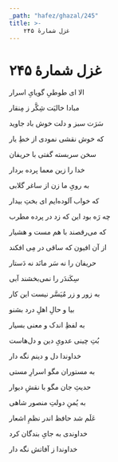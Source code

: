 ```yaml
---
_path: "hafez/ghazal/245"
title: >-
    غزل شمارهٔ ۲۴۵
---
```

# غزل شمارهٔ ۲۴۵

<div class="b" id="bn1"><div class="m1"><p>الا ای طوطیِ گویایِ اسرار</p></div>
<div class="m2"><p>مبادا خالیَت شِکَّر ز مِنقار</p></div></div>
<div class="b" id="bn2"><div class="m1"><p>سَرَت سبز و دلت خوش باد جاوید</p></div>
<div class="m2"><p>که خوش نقشی نمودی از خطِ یار</p></div></div>
<div class="b" id="bn3"><div class="m1"><p>سخن سربسته گفتی با حریفان</p></div>
<div class="m2"><p>خدا را زین معما پرده بردار</p></div></div>
<div class="b" id="bn4"><div class="m1"><p>به رویِ ما زن از ساغر گلابی</p></div>
<div class="m2"><p>که خواب آلوده‌ایم ای بختِ بیدار</p></div></div>
<div class="b" id="bn5"><div class="m1"><p>چه رَه بود این که زد در پرده مطرب</p></div>
<div class="m2"><p>که می‌رقصند با هم مست و هشیار</p></div></div>
<div class="b" id="bn6"><div class="m1"><p>از آن افیون که ساقی در مِی افکند</p></div>
<div class="m2"><p>حریفان را نه سَر مانَد نه دَستار</p></div></div>
<div class="b" id="bn7"><div class="m1"><p>سِکَندَر را نمی‌بخشند آبی</p></div>
<div class="m2"><p>به زور و زر مُیَسَّر نیست این کار</p></div></div>
<div class="b" id="bn8"><div class="m1"><p>بیا و حالِ اهلِ درد بشنو</p></div>
<div class="m2"><p>به لفظِ اندک و معنی بسیار</p></div></div>
<div class="b" id="bn9"><div class="m1"><p>بُتِ چینی عدویِ دین و دل‌هاست</p></div>
<div class="m2"><p>خداوندا دل و دینم نگه دار</p></div></div>
<div class="b" id="bn10"><div class="m1"><p>به مستوران مگو اسرارِ مستی</p></div>
<div class="m2"><p>حدیثِ جان مگو با نقشِ دیوار</p></div></div>
<div class="b" id="bn11"><div class="m1"><p>به یُمنِ دولتِ منصور شاهی</p></div>
<div class="m2"><p>عَلَم شد حافظ اندر نظمِ اشعار</p></div></div>
<div class="b" id="bn12"><div class="m1"><p>خداوندی به جایِ بندگان کرد</p></div>
<div class="m2"><p>خداوندا ز آفاتش نگه دار</p></div></div>
